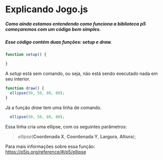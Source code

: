 # Explicando Jogo.js
##### Como ainda estamos entendendo como funciona a biblioteca p5 começaremos com um código bem simples.
##### Esse código contém duas funções: setup e draw. 

```javascript
function setup() {
  
}
```

A *setup* está sem comando, ou seja, não está sendo executado nada em seu interior.

```javascript
function draw() {
  ellipse(50, 50, 80, 80);
}
```

Já a função *draw* tem uma linha de comando.


```javascript
  ellipse(50, 50, 80, 80);
```
Essa linha cria uma ellipse, com os seguintes parâmetros: 
 > *ellipse*(**Coordenada X**, **Coordenada Y**, **Largura**, **Altura**);

Para mais informações sobre essa função:
  https://p5js.org/reference/#/p5/ellipse

